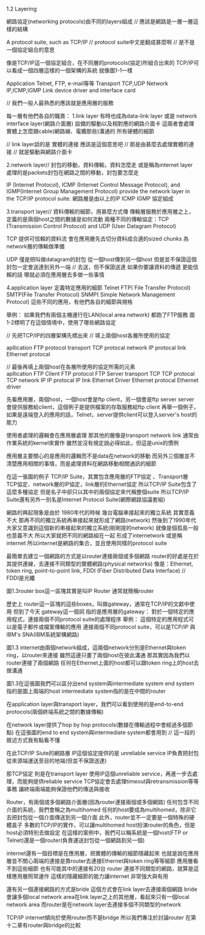 1.2 Layering

網路協定(networking protocols)由不同的layers組成
// 應該是網路是一層一層這樣的結構


 A protocol suite, such as TCP/IP
// protocol suite中文是翻成甚麼啊
// 是不是一個協定組合的意思

像是TCP/IP這一個協定組合，在不同層的protocols(協定)所組合出來的
TCP/IP可以看成一個四層這樣的一個架構的系統
就像圖1-1一樣

Application     Telnet, FTP, e-mail等等
Transport       TCP,UDP
Network         IP,ICMP,IGMP
Link            device driver and interface card

// 我們一般人最熟悉的應該就是應用層的服務

每一層有他們各自的職責：
1.link layer
有時也成為data-link layer 或是 network interface layer(網路介面層)
設備的驅動以及相對應的網路介面卡
這兩者會處理  實體上怎麼跟cable(網路線、電纜那些)溝通的 所有硬體的細節

// link layer談的是 實體的連接 應該是這個意思吧
// 那是由甚麼去處理實體的連接
// 就是驅動與網路介面卡


2.network layer// 封包的移動，資料傳輸，資料怎麼走
或是稱為internet layer
處理的是packets封包在網路之間的移動，封包要怎麼走

IP (Internet Protocol), 
ICMP (Internet Control Message Protocol), and 
IGMP(Internet Group Management Protocol) provide the network layer in the TCP/IP protocol suite.
網路層是由以上的IP ICMP IGMP 協定組成

3.transport layer// 資料傳輸的細節，用甚麼方式傳
傳輸層服務於應用層之上，定義的是兩個host之間的數據是如何流動
兩種不同的傳輸協定：TCP (Transmission Control Protocol) and UDP (User
 Datagram Protocol)


TCP 提供可信賴的資料流 
會在應用層先去切分資料成合適的sized chunks
為network層的傳輸做準備

UDP 僅是把叫做datagram的封包 從一個host傳到另一個host
但是並不保證這個封包一定會送達到另外一端
// 去送，但不保證送達
如果你要讓資料的傳遞 更能信賴的話 哪就必須在應用層去多做一些事情

4.application layer
定義特定應用的細節
Telnet
FTP( File Transfer Protocol)
SMTP(File Transfer Protocol)
SNMP( Simple Network Management Protocol)
這些不同的應用，有他們各自的細節與規格


舉例：
如果我們有兩個主機運行在LAN(local area network)
都跑了FTP服務
圖1-2標明了在這個情境中，使用了哪些網路協定

// 先把TCP/IP的四層架構先標出來
// 填上兩個host各層所使用的協定


apllication                            FTP protocol
transport                              TCP protocal
network                                IP  protocal
link                                   Ethernet protocal


// 最後再填上兩個host在各層所使用的協定所需的元素  
apllication     FTP Client             FTP protocol      FTP Server
transport       TCP                    TCP protocal      TCP
network         IP                     IP  protocal      IP
link            Ethernet Driver        Ethernet protocal Ethernet driver               

先看應用層，兩個host，一個host會是ftp client，另一個會是ftp server
server會提供服務給client，這個例子是提供檔案的存取服務給ftp client
再舉一個例子，如果是遠端登入的應用的話，Telnet，server提供client可以登入server's host的能力

使用者處理的邏輯會在應用層處理
那其他的層像是transport network link 通常由作業系統的kernel來實作
雖然並沒有規定說必得如此，但這是unix的慣例

應用層主要關心的是應用的邏輯而不是data在network的移動
而另外三個層並不清楚應用相關的事情，而是處理資料在網路移動相關通訊的細節

在這一張圖的例子
TCP/IP Suite，其實包含應用層的FTP協定
、Transport層 TCP協定、network層的IP協定，link層的Ethernet協定
所以TCP/IP Suite包含了這麼多種協定
但是名子中卻只以其中的兩個協定來代稱整個suite
所以TCP/IP Suite還有另外一別名是Internet Protocol Suite(網際網路協議套組)

網路的興起現象是由於
1980年代的時候 幾台電腦串接起來的獨立系統 其實意義不大
那再不同的獨立系統再串接起來就形成了網路(network)
然後到了1990年代
大家又意識到這個新的串接起來的獨立系統(剛剛提的network) 就像是個孤島一般 也意義不大
所以大家就把不同的網路組在一起 形成了internetwork 或是稱internet
所以internet是網路的集合，並且使用同樣的protocol suite

最簡單去建立一個網路的方式是以router連接兩個或多個網路
router的好處是在於其提供連線，去連接不同類型的實體網路(physical networks)
像是：Ethernet, token ring, point-to-point link, FDDI (Fiber Distributed Data Interface)
// FDDI是光纖

圖1.3router box這一區塊其實是叫IP Router
通常就簡稱router

歷史上 router這一區塊的這些boxes，叫做gateway，通常在TCP/IP的文獻中使用
但到了今天 gateway這一個詞 指的是應用層的gateway：
對於一個特定的應用程式，連接兩個不同protocol suite的處理程序
舉例：
這個特定的應用程式可以是電子郵件或檔案傳輸的應用
連接兩個不同protocol suite，可以是TCP/IP 與IBM's SNA(IBM系統架構網路)

圖1.3 internet由兩個network組成，這兩個network分別是Ethernet與token ring，以router來連接
雖然這邊只畫了兩個host在彼此溝通
那其實因為我們以router連接了兩個網路
任何在Ethernet上面的host都可以跟token ring上的host去做溝通

圖1.3在這張圖我們可以區分出end system與intermediate system
end system指的是圖上兩端的host
intermediate system指的是在中間的router

在application layer與transport layer，我們可以看到使用的是end-to-end protocols(兩個終端系統之間的數據傳輸)

在network layer提供了hop by hop protocols(數據在傳輸過程中會經過多個節點)
在這張圖的end to end system與intermediate system都會用到
// 這一段的敘述方式我有點看不懂


在此TCP/IP Siute的網路層
IP這個協定提供的是 unreliable service
IP負責把封包從來源端運送至目的地端(但並不保證送達)

那TCP協定 則是在transport layer
使用IP這個unreliable service，再進一步去處理，而能夠提供reliable service
TCP協定會去處理timeout與retransmission等等事務
讓終端兩端能夠保證他們的傳送與接收

Router，有兩個或多個網路介面層(因為router連接兩個或多個網路)
任何包含不同介面的系統，我們會稱之為multihomed
任何的host要成為multihomed，除非它去把封包從一個介面傳送到另一個介面
此外，router並不一定要是一個特殊的硬體盒子
多數的TCP/IP的實作，可以讓multihomed host扮演router的角色，但是host必須特別去做設定
在這樣的案例中，我們可以稱系統是一個host(FTP or Telnet)還是一個router(負責運送封包從一個網路到另一個)


internet還有一個目標是在應用層，把實體的傳輸的細節隱藏起來
也就是說在應用層並不關心兩端的連接是靠router去連接Ethernet與token ring等等細節
應用層看不到這些細節
也有可能其中的連接有20台 router 連接不同類型的網路，就算是這樣應用層照常運作
這樣的隱藏細節的能力讓internet 非常強大與有用

還有另一個連接網路的方式是bride
這個方式會在link layer去連接兩個網路
bride會讓多個local network area在link layer之上的其他層，看起來只有一個local network area
而router是在network layer去連接多個不同類型的network

TCP/IP internet傾向於使用router而不是bridge
所以我們專注於討論router
在第十二章有router與bridge的比較